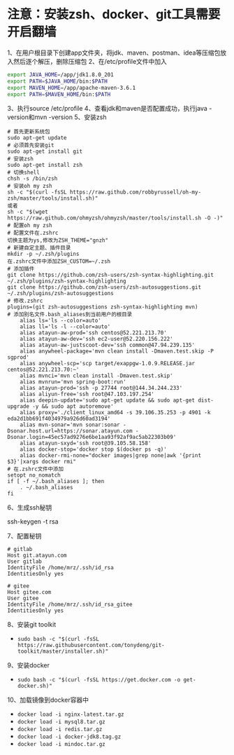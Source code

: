 # 注意：安装zsh、docker、git工具需要开启翻墙
1、在用户根目录下创建app文件夹，将jdk、maven、postman、idea等压缩包放入然后逐个解压，删除压缩包
2、在/etc/profile文件中加入
```bash
export JAVA_HOME=/app/jdk1.8.0_201
export PATH=$JAVA_HOME/bin:$PATH
export MAVEN_HOME=/app/apache-maven-3.6.1
export PATH=$MAVEN_HOME/bin:$PATH
```
3、执行source /etc/profile
4、查看jdk和maven是否配置成功，执行java -version和mvn -version
5、安装zsh
```shell
# 首先更新系统包
sudo apt-get update
# 必须首先安装git
sudo apt-get install git
# 安装zsh
sudo apt-get install zsh
# 切换shell
chsh -s /bin/zsh
# 安装oh my zsh
sh -c "$(curl -fsSL https://raw.github.com/robbyrussell/oh-my-zsh/master/tools/install.sh)"
或者
sh -c "$(wget https://raw.github.com/ohmyzsh/ohmyzsh/master/tools/install.sh -O -)"
# 配置oh my zsh
# 配置文件在.zshrc
切换主题为ys,修改为ZSH_THEME="gnzh"
# 新建自定主题、插件目录
mkdir -p ~/.zsh/plugins
在.zshrc文件中添加ZSH_CUSTOM=~/.zsh
# 添加插件
git clone https://github.com/zsh-users/zsh-syntax-highlighting.git ~/.zsh/plugins/zsh-syntax-highlighting
git clone https://github.com/zsh-users/zsh-autosuggestions.git  ~/.zsh/plugins/zsh-autosuggestions
# 修改.zshrc
plugins=(git zsh-autosuggestions zsh-syntax-highlighting mvn)
# 添加别名文件.bash_aliases到当前用户的根目录
    alias ls='ls --color=auto'
    alias ll='ls -l --color=auto'
    alias atayun-aw-prod='ssh centos@52.221.213.70' 
    alias atayun-aw-dev='ssh ec2-user@52.220.156.222'   
    alias atayun-aw-justscoot-dev='ssh common@47.94.239.135'
    alias anywheel-package='mvn clean install -Dmaven.test.skip -P sgprod'
    alias anywheel-scp='scp target/exappgw-1.0.9.RELEASE.jar centos@52.221.213.70:~'
    alias mvnci='mvn clean install -Dmaven.test.skip'
    alias mvnrun='mvn spring-boot:run'
    alias atayun-prod='ssh -p 27744 root@144.34.244.233'  
    alias aliyun-free='ssh root@47.103.197.254'
    alias deepin-update='sudo apt-get update && sudo apt-get dist-upgrade -y && sudo apt autoremove'
    alias proxy='./client_linux_amd64 -s 39.106.35.253 -p 4901 -k eda2d1bb691f4034979a926d60ad3194'
    alias mvn-sonar='mvn sonar:sonar -Dsonar.host.url=https://sonar.atayun.com -Dsonar.login=45ec57ad9276e6be1aa93f92af9ac5ab22303b09'
    alias atayun-sxyd='ssh root@39.105.58.158'
    alias docker-stop='docker stop $(docker ps -q)'
    alias docker-rmi-none="docker images|grep none|awk '{print $3}'|xargs docker rmi"
# 在.zshrc文件中添加
setopt no_nomatch
if [ -f ~/.bash_aliases ]; then
    . ~/.bash_aliases
fi
```

6、生成ssh秘钥

ssh-keygen -t rsa

7、配置秘钥

```shell
# gitlab
Host git.atayun.com
User gitlab
IdentityFile /home/mrz/.ssh/id_rsa
IdentitiesOnly yes

# gitee
Host gitee.com
User gitee
IdentityFile /home/mrz/.ssh/id_rsa_gitee
IdentitiesOnly yes

```

8、安装git toolkit

- `sudo bash -c "$(curl -fsSL https://raw.githubusercontent.com/tonydeng/git-toolkit/master/installer.sh)"`

9、安装docker

- `sudo bash -c "$(curl -fsSL https://get.docker.com -o get-docker.sh)"`

10、加载镜像到docker容器中

- `docker load -i nginx-latest.tar.gz`
- `docker load -i mysql8.tar.gz`
- `docker load -i redis.tar.gz`
- `docker load -i docker-jdk8.tag.gz`
- `docker load -i mindoc.tar.gz`
